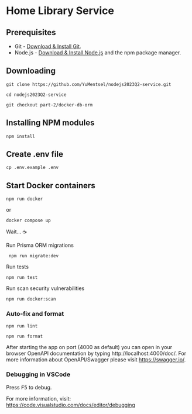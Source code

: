 # Home Library Service

## Prerequisites

- Git - [Download & Install Git](https://git-scm.com/downloads).
- Node.js - [Download & Install Node.js](https://nodejs.org/en/download/) and the npm package manager.

## Downloading

```
git clone https://github.com/YuMentsel/nodejs2023Q2-service.git
```

```
cd nodejs2023Q2-service
```

```
git checkout part-2/docker-db-orm
```

## Installing NPM modules

```
npm install
```

## Create .env file

```
cp .env.example .env
```

## Start Docker containers

```
npm run docker
```
or

```
docker compose up
```

Wait... ☕

Run Prisma ORM migrations
```
 npm run migrate:dev
```

Run tests

```
npm run test
```

Run scan security vulnerabilities

```
npm run docker:scan
```

### Auto-fix and format

```
npm run lint
```

```
npm run format
```

After starting the app on port (4000 as default) you can open
in your browser OpenAPI documentation by typing http://localhost:4000/doc/.
For more information about OpenAPI/Swagger please visit https://swagger.io/.

### Debugging in VSCode

Press <kbd>F5</kbd> to debug.

For more information, visit: https://code.visualstudio.com/docs/editor/debugging
